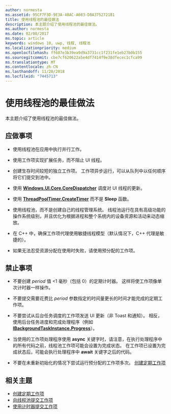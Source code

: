 ```yaml
---
author: normesta
ms.assetid: 95CF7F3D-9E3A-40AC-A083-D8A375272181
title: 使用线程池的最佳做法
description: 本主题介绍了使用线程池的最佳做法。
ms.author: normesta
ms.date: 02/08/2017
ms.topic: article
keywords: windows 10, uwp, 线程, 线程池
ms.localizationpriority: medium
ms.openlocfilehash: ff607e3b39ea9d9a3731cc1f231fe1eb27b0b155
ms.sourcegitcommit: cbe7cf620622a5e4df7414f9e38dfecec1cfca99
ms.translationtype: MT
ms.contentlocale: zh-CN
ms.lasthandoff: 11/20/2018
ms.locfileid: "7445713"
---
```

# <a name="best-practices-for-using-the-thread-pool"></a>使用线程池的最佳做法

本主题介绍了使用线程池的最佳做法。

## <a name="dos"></a>应做事项


-   使用线程池在应用中执行并行工作。

-   使用工作项实现扩展任务，而不阻止 UI 线程。

-   创建生存时间较短的独立工作项。 工作项异步运行，可以从队列中以任何顺序将它们提交到池中。

-   使用 [**Windows.UI.Core.CoreDispatcher**](https://msdn.microsoft.com/library/windows/apps/BR208211) 调度对 UI 线程的更新。

-   使用 [**ThreadPoolTimer.CreateTimer**](https://msdn.microsoft.com/library/windows/apps/Hh967921) 而不是 **Sleep** 函数。

-   使用线程池，而不是创建自己的线程管理系统。 线程池运行在具有高级功能的操作系统级别，并且优化为根据进程和整个系统内的设备资源和活动来动态缩放。

-   在 C++ 中，确保工作项代理使用敏捷线程模型（默认情况下，C++ 代理是敏捷的）。

-   如果无法忍受资源分配在使用时失败，请使用预分配的工作项。

## <a name="donts"></a>禁止事项


-   不要创建 *period* 值 &lt;1 毫秒（包括 0）的定期计时器。 这样将使工作项像单次计时器一样操作。

-   不要提交需要花费比 *period* 参数指定的时间量更长的时间才能完成的定期工作项。

-   不要尝试从后台任务调度的工作项发送 UI 更新（非 Toast 和通知）。 相反，使用后台任务进度和完成处理程序（例如 [**IBackgroundTaskInstance.Progress**](https://msdn.microsoft.com/library/windows/apps/BR224800)）。

-   当使用的工作项处理程序使用 **async** 关键字时，请注意，在执行处理程序中的所有代码之前，线程池工作项可能会设置为完成状态。 在工作项已设置为完成状态后，可能会执行处理程序中 **await** 关键字之后的代码。

-   不要在未重新初始化的情况下尝试运行预分配的工作项多次。 [创建定期工作项](create-a-periodic-work-item.md)

## <a name="related-topics"></a>相关主题


* [创建定期工作项](create-a-periodic-work-item.md)
* [向线程池提交工作项](submit-a-work-item-to-the-thread-pool.md)
* [使用计时器提交工作项](use-a-timer-to-submit-a-work-item.md)
